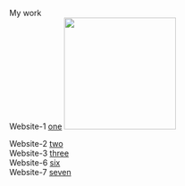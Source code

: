 My work <br/>
Website-1 <a href='https://majestic-marigold-5fd49d.netlify.app/' target="_blank">one</a>
<img style='width: 200px; height: 200px;' src='https://img2.akspic.ru/previews/5/8/2/8/6/168285/168285-astronavt-risovanie-kosmos-kosmicheskoe_prostranstvo-multfilm-500x.jpg'/> <br/>

Website-2 <a href='https://storied-cocada-c976c6.netlify.app/' target="_blank">two</a> <br/>
Website-3 <a href='https://admirable-scone-ac42f9.netlify.app/' target="_blank"> three</a> <br/>
Website-6 <a href='https://storied-smakager-fe91ad.netlify.app/' target="_blank">six</a> <br/>
Website-7 <a href='https://curious-salmiakki-2dafeb.netlify.app/' target="_blank">seven</a> <br/>
